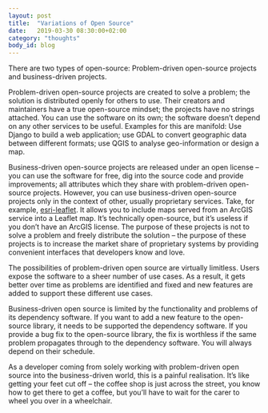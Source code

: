 ```yaml
---
layout: post
title:  "Variations of Open Source"
date:   2019-03-30 08:30:00+02:00
category: "thoughts"
body_id: blog
---
```


There are two types of open-source: Problem-driven open-source projects and business-driven projects. 

Problem-driven open-source projects are created to solve a problem; the solution is distributed openly for others to use. Their creators and maintainers have a true open-source mindset; the projects have no strings attached. You can use the software on its own; the software doesn’t depend on any other services to be useful. Examples for this are manifold: Use Django to build a web application; use GDAL to convert geographic data between different formats; use QGIS to analyse geo-information or design a map. 

Business-driven open-source projects are released under an open license – you can use the software for free, dig into the source code and provide improvements; all attributes which they share with problem-driven open-source projects. However, you can use business-driven open-source projects only in the context of other, usually proprietary services. Take, for example, [esri-leaflet](https://github.com/Esri/esri-leaflet). It allows you to include maps served from an ArcGIS service into a Leaflet map. It’s technically open-source, but it’s useless if you don’t have an ArcGIS license. The purpose of these projects is not to solve a problem and freely distribute the solution – the purpose of these projects is to increase the market share of proprietary systems by providing convenient interfaces that developers know and love. 

The possibilities of problem-driven open source are virtually limitless. Users expose the software to a sheer number of use cases. As a result, it gets better over time as problems are identified and fixed and new features are added to support these different use cases.

Business-driven open source is limited by the functionality and problems of its dependency software. If you want to add a new feature to the open-source library, it needs to be supported the dependency software. If you provide a bug fix to the open-source library, the fix is worthless if the same problem propagates through to the dependency software. You will always depend on their schedule.

As a developer coming from solely working with problem-driven open source into the business-driven world, this is a painful realisation. It’s like getting your feet cut off – the coffee shop is just across the street, you know how to get there to get a coffee, but you’ll have to wait for the carer to wheel you over in a wheelchair. 
